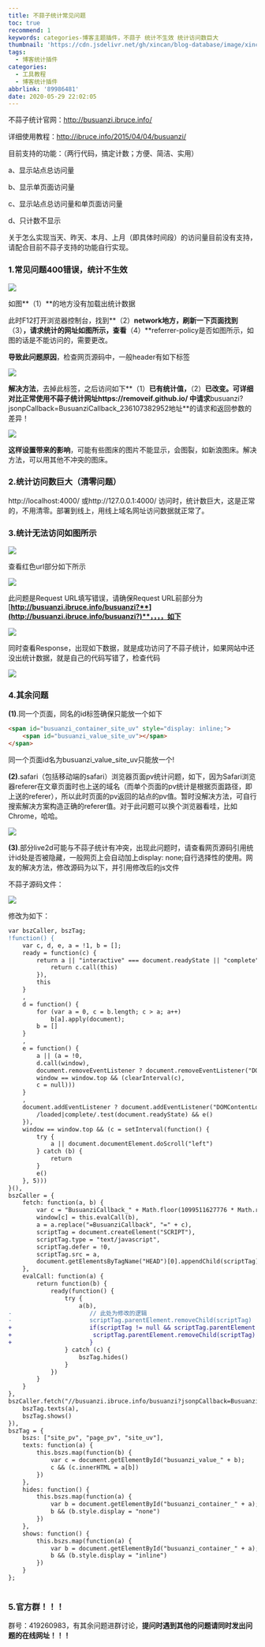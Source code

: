 ```yaml
---
title: 不蒜子统计常见问题
toc: true
recommend: 1
keywords: categories-博客主题插件，不蒜子 统计不生效 统计访问数巨大
thumbnail: 'https://cdn.jsdelivr.net/gh/xincan/blog-database/image/xincan-2.png'
tags:
  - 博客统计插件
categories:
  - 工具教程
  - 博客统计插件
abbrlink: '89986481'
date: 2020-05-29 22:02:05
---
```


不蒜子统计官网：http://busuanzi.ibruce.info/

详细使用教程：http://ibruce.info/2015/04/04/busuanzi/

目前支持的功能：（两行代码，搞定计数；方便、简洁、实用）

a、显示站点总访问量

b、显示单页面访问量
<!-- more -->

c、显示站点总访问量和单页面访问量

d、只计数不显示

关于怎么实现当天、昨天、本月、上月（即具体时间段）的访问量目前没有支持，请配合目前不蒜子支持的功能自行实现。

### 1.常见问题400错误，统计不生效

![](https://cdn.jsdelivr.net/gh/removeif/blog_image/img/2019/20191221085006.png)            

如图**（1）**的地方没有加载出统计数据

此时F12打开浏览器控制台，找到**（2）**network地方，刷新一下页面找到**（3）**，请求统计的网址如图所示，查看**（4）**referrer-policy是否如图所示，如图的话是不能访问的，需要更改。

**导致此问题原因**，检查网页源码中，一般header有如下标签

![](https://cdn.jsdelivr.net/gh/removeif/blog_image/img/2019/20191221085114.png)    

**解决方法**，去掉此标签，之后访问如下**（1）**已有统计值，**（2）**已改变。可详细对比正常使用不蒜子统计网址https://removeif.github.io/ 中请求**busuanzi?jsonpCallback=BusuanziCallback_236107382952地址**的请求和返回参数的差异！

![](https://cdn.jsdelivr.net/gh/removeif/blog_image/img/2019/20191221085231.png)

**这样设置带来的影响**，可能有些图床的图片不能显示，会图裂，如新浪图床。解决方法，可以用其他不冲突的图床。

### 2.统计访问数巨大（清零问题）

http://localhost:4000/ 或http://127.0.0.1:4000/ 访问时，统计数巨大，这是正常的，不用清零。部署到线上，用线上域名网址访问数据就正常了。

### 3.统计无法访问如图所示

![](https://cdn.jsdelivr.net/gh/removeif/blog_image/img/2019/20191221085258.png)

查看红色url部分如下所示

![](https://cdn.jsdelivr.net/gh/removeif/blog_image/img/2019/20191221085320.png)

此问题是Request URL填写错误，请确保Request URL前部分为[**http://busuanzi.ibruce.info/busuanzi?**](http://busuanzi.ibruce.info/busuanzi?)**，，，，如下**

![](https://cdn.jsdelivr.net/gh/removeif/blog_image/img/2019/20191221085345.png)

同时查看Response，出现如下数据，就是成功访问了不蒜子统计，如果网站中还没出统计数据，就是自己的代码写错了，检查代码

![](https://cdn.jsdelivr.net/gh/removeif/blog_image/img/2019/20191221085405.png)

### 4.其余问题

**(1)**.同一个页面，同名的id标签确保只能放一个如下

```html
<span id="busuanzi_container_site_uv" style="display: inline;">
	<span id="busuanzi_value_site_uv"></span>
</span>

```

同一个页面id名为busuanzi_value_site_uv只能放一个!

**(2)**.safari（包括移动端的safari）浏览器页面pv统计问题，如下，因为Safari浏览器referer在文章页面时也上送的域名（而单个页面的pv统计是根据页面路径，即上送的referer），所以此时页面的pv返回的站点的pv值。暂时没解决方法，可自行搜索解决方案构造正确的referer值。对于此问题可以换个浏览器看哇，比如Chrome，哈哈。

![](https://cdn.jsdelivr.net/gh/removeif/blog_image/img/2019/20191221085514.png)

**(3)**.部分live2d可能与不蒜子统计有冲突，出现此问题时，请查看网页源码引用统计id处是否被隐藏，一般网页上会自动加上display: none;自行选择性的使用。网友的解决方法，修改源码为以下，并引用修改后的js文件

不蒜子源码文件：

![](https://cdn.jsdelivr.net/gh/removeif/blog_image/img/2019/20191221085823.png)

 修改为如下：

```diff
var bszCaller, bszTag;
!function() {
    var c, d, e, a = !1, b = [];
    ready = function(c) {
        return a || "interactive" === document.readyState || "complete" === document.readyState ? c.call(document) : b.push(function() {
            return c.call(this)
        }),
        this
    }
    ,
    d = function() {
        for (var a = 0, c = b.length; c > a; a++)
            b[a].apply(document);
        b = []
    }
    ,
    e = function() {
        a || (a = !0,
        d.call(window),
        document.removeEventListener ? document.removeEventListener("DOMContentLoaded", e, !1) : document.attachEvent && (document.detachEvent("onreadystatechange", e),
        window == window.top && (clearInterval(c),
        c = null)))
    }
    ,
    document.addEventListener ? document.addEventListener("DOMContentLoaded", e, !1) : document.attachEvent && (document.attachEvent("onreadystatechange", function() {
        /loaded|complete/.test(document.readyState) && e()
    }),
    window == window.top && (c = setInterval(function() {
        try {
            a || document.documentElement.doScroll("left")
        } catch (b) {
            return
        }
        e()
    }, 5)))
}(),
bszCaller = {
    fetch: function(a, b) {
        var c = "BusuanziCallback_" + Math.floor(1099511627776 * Math.random());
        window[c] = this.evalCall(b),
        a = a.replace("=BusuanziCallback", "=" + c),
        scriptTag = document.createElement("SCRIPT"),
        scriptTag.type = "text/javascript",
        scriptTag.defer = !0,
        scriptTag.src = a,
        document.getElementsByTagName("HEAD")[0].appendChild(scriptTag)
    },
    evalCall: function(a) {
        return function(b) {
            ready(function() {
                try {
                    a(b), 
-                      // 此处为修改的逻辑
-                      scriptTag.parentElement.removeChild(scriptTag)
+                      if(scriptTag != null && scriptTag.parentElement != null){
+                       scriptTag.parentElement.removeChild(scriptTag)
+                      }
                } catch (c) {
                    bszTag.hides()
                }
            })
        }
    }
},
bszCaller.fetch("//busuanzi.ibruce.info/busuanzi?jsonpCallback=BusuanziCallback", function(a) {
    bszTag.texts(a),
    bszTag.shows()
}),
bszTag = {
    bszs: ["site_pv", "page_pv", "site_uv"],
    texts: function(a) {
        this.bszs.map(function(b) {
            var c = document.getElementById("busuanzi_value_" + b);
            c && (c.innerHTML = a[b])
        })
    },
    hides: function() {
        this.bszs.map(function(a) {
            var b = document.getElementById("busuanzi_container_" + a);
            b && (b.style.display = "none")
        })
    },
    shows: function() {
        this.bszs.map(function(a) {
            var b = document.getElementById("busuanzi_container_" + a);
            b && (b.style.display = "inline")
        })
    }
};
    
```

### 5.官方群！！！

群号：419260983，有其余问题进群讨论，**提问时遇到其他的问题请同时发出问题的在线网址！！！**


